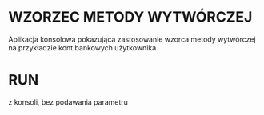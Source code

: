 # WZORZEC METODY WYTWÓRCZEJ

Aplikacja konsolowa pokazująca zastosowanie wzorca metody wytwórczej na przykładzie
kont bankowych użytkownika

# RUN

z konsoli, bez podawania parametru
